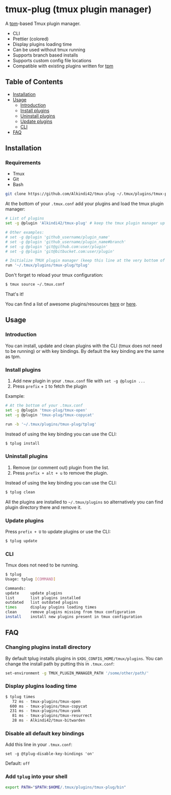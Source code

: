 # tmux-plug (tmux plugin manager)

A [tpm](https://github.com/tmux-plug/tpm)-based Tmux plugin manager.

* CLI 
* Prettier (colored)
* Display plugins loading time
* Can be used without tmux running
* Supports branch based installs
* Supports custom config file locations
* Compatible with existing plugins written for [tpm](https://github.com/tmux-plug/tpm)

## Table of Contents
- [Installation](#installation)
- [Usage](#usage)
  - [Introduction](#introduction)
  - [Install plugins](#install-plugins)
  - [Uninstall plugins](#uninstall-plugins)
  - [Update plugins](#update-plugins)
  - [CLI](#cli)
- [FAQ](#faq)

## Installation

### Requirements
* Tmux
* Git
* Bash

```bash
git clone https://github.com/Alkindi42/tmux-plug ~/.tmux/plugins/tmux-plug
```

At the bottom of your `.tmux.conf` add your plugins and load the tmux plugin manager:

```bash
# List of plugins
set -g @plugin 'Alkindi42/tmux-plug' # keep the tmux plugin manager up to date

# Other examples:
# set -g @plugin 'github_username/plugin_name'
# set -g @plugin 'github_username/plugin_name#branch'
# set -g @plugin 'git@github.com:user/plugin'
# set -g @plugin 'git@bitbucket.com:user/plugin'

# Initialize TMUX plugin manager (keep this line at the very bottom of tmux.conf)
run '~/.tmux/plugins/tmux-plug/tplug'
```

Don't forget to reload your tmux configuration:
```bash
$ tmux source ~/.tmux.conf
```

That's it!

You can find a list of awesome plugins/resources [here](https://github.com/rothgar/awesome-tmux) or [here](https://github.com/tmux-plugins/list).


## Usage

### Introduction
You can install, update and clean plugins with the CLI (tmux does not need to be running) or with key bindings. By default the key binding are the same as tpm.

### Install plugins

1. Add new plugin in your `.tmux.conf` file with `set -g @plugin ...`
2. Press `prefix` + `I` to fetch the plugin

Example:
```bash
# At the bottom of your .tmux.conf
set -g @plugin 'tmux-plug/tmux-open'
set -g @plugin 'tmux-plug/tmux-copycat'

run -b '~/.tmux/plugins/tmux-plug/tplug'
```

Instead of using the key binding you can use the CLI:
```bash
$ tplug install
```

### Uninstall plugins

1. Remove (or comment out) plugin from the list.
2. Press `prefix + alt + u` to remove the plugin.

Instead of using the key binding you can use the CLI:
```bash
$ tplug clean
```

All the plugins are installed to `~/.tmux/plugins` so alternatively you can find plugin directory there and remove it.

### Update plugins
Press `prefix + U` to update plugins or use the CLI:
```bash
$ tplug update
```

### CLI

Tmux does not need to be running.

```bash
$ tplug
Usage: tplug [COMMAND]

Commands:
update     update plugins
list       list plugins installed
outdated   list outdated plugins
times      display plugins loading times
clean      remove plugins missing from tmux configuration
install    install new plugins present in tmux configuration
```

## FAQ

### Changing plugins install directory

By default tplug installs plugins in `$XDG_CONFIG_HOME/tmux/plugins`. You can change the install path by putting this in `.tmux.conf`:

```bash
set-environment -g TMUX_PLUGIN_MANAGER_PATH '/some/other/path/'
```

### Display plugins loading time
```bash
$ tplug times
   72 ms - tmux-plugins/tmux-open
  600 ms - tmux-plugins/tmux-copycat
  231 ms - tmux-plugins/tmux-yank
   81 ms - tmux-plugins/tmux-resurrect
   28 ms - Alkindi42/tmux-bitwarden
```

### Disable all default key bindings
Add this line in your `.tmux.conf`:
```
set -g @tplug-disable-key-bindings 'on'
```

Default: `off`

### Add `tplug` into your shell
```bash
export PATH="$PATH:$HOME/.tmux/plugins/tmux-plug/bin"
```
